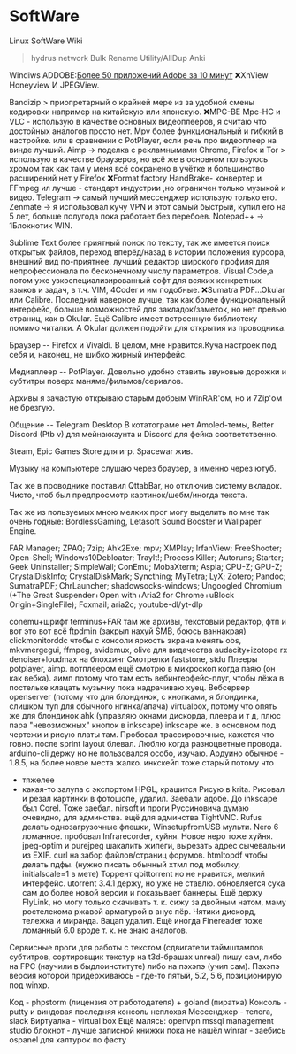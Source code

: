 # SoftWare
Linux SoftWare Wiki []()[]()

>hydrus network
>Bulk Rename Utility/AllDup
>Anki

Windiws
ADDOBE:[Более 50 приложений Adobe за 10 минут](https://youtu.be/7W0ISI3yqwo)
❌XnView 
Honeyview И JPEGView.

Bandizip > приопретарный о крайней мере из за удобной смены кодировки например на китайскую или японскую.
❌MPC-BE
Mpc-HC и VLC - использую в качестве основных видеоплееров, я считаю что достойных аналогов просто нет. 
Mpv более функциональный и гибкий в настройке. или в сравнении с PotPlayer, если речь про видеоплеер на винде лучший.
Aimp -> поделка с рекламнымами 
Chrome, Firefox и Tor > использую в качестве браузеров, но всё же в основном пользуюсь хромом так как там у меня всё сохранено в учётке и большинство расширений нет у Firefox
❌Format factory 
HandBrake- конвертер и FFmpeg ил лучше - стандарт индустрии ,но ограничен только музыкой и видео.
Telegram -> самый лучший мессенджер использую только его.
Zenmate -> я использовал кучу VPN и этот самый быстрый, купил его на 5 лет, больше полугода пока работает без перебоев.
Notepad++ -> 1Блокнотик WIN.

Sublime Text более приятный поиск по тексту, так же имеется поиск открытых файлов, переход вперёд/назад в истории положения курсора, внешний вид по-приятнее.
лучший редактор широкого профиля для непрофессионала по бесконечному числу параметров.
Visual Code,а потом уже узкоспециализированный софт для всяких конкретных языков и задач, в т.ч. VIM, 4Coder и им подобные.
❌Sumatra PDF...Okular или Calibre. Последний наверное лучше, так как более функциональный интерфейс, больше возможностей для закладок/заметок, но нет превью страниц, как в Okular. Ещё Calibre имеет встроенную библиотеку помимо читалки. А Okular должен подойти для открытия из проводника.



Браузер -- Firefox и Vivaldi. В целом, мне нравится.Куча настроек под себя и, наконец, не шибко жирный интерфейс.

Медиаплеер -- PotPlayer. Довольно удобно ставить звуковые дорожки и субтитры поверх маняме/фильмов/сериалов.

Архивы я зачастую открываю старым добрым WinRAR'ом, но и 7Zip'ом не брезгую.

Общение -- Telegram Desktop В котатограме нет Amoled-темы, Better Discord (Ptb v) для мейнаккаунта и Discord для фейка соответственно.

Steam, Epic Games Store для игр. Spacewar жив.

Музыку на компьютере слушаю через браузер, а именно через ютуб.

Так же в проводнике поставил QttabBar, но отключив систему вкладок. Чисто, чтоб был предпросмотр картинок/шебм/иногда текста.

Так же из пользуемых мною мелких прог могу выделить по мне так очень годные: BordlessGaming, Letasoft Sound Booster и Wallpaper Engine.


FAR Manager;
ZPAQ;
7zip;
Ahk2Exe;
mpv;
XMPlay;
IrfanView;
FreeShooter;
Open-Shell;
Windows10Debloater;
TrayIt!;
Process Killer;
Autoruns;
Starter;
Geek Uninstaller;
SimpleWall;
ConEmu;
MobaXterm;
Aspia;
CPU-Z;
GPU-Z;
CrystalDiskInfo;
CrystalDiskMark;
Syncthing;
MyTetra;
LyX;
Zotero;
Pandoc;
SumatraPDF;
ChrLauncher;
shadowsocks-windows;
Ungoogled Chromium (+The Great Suspender+Open with+Aria2 for Chrome+uBlock Origin+SingleFile);
Foxmail;
aria2c;
youtube-dl/yt-dlp












 

conemu+шрифт terminus+FAR
там же архивы, текстовый редактор, фтп и вот это вот всё
ftpdmin (закрыл нахуй SMB, боюсь ваннакрая)
clickmonitorddc чтобы с консоли яркость экрана менять
obs, mkvmergegui, ffmpeg, avidemux, olive для видачества
audacity+izotope rx denoiser+loudmax на блоххинг
Смотрелки faststone, stdu
Плееры potplayer, aimp. потплеером ещё смотрю в микроскоп когда паяю (он как вебка). аимп потому что там есть вебинтерфейс-плуг, чтобы лёжа в постельке клацать музычку пока надрачиваю хуец.
Вебсервер openserver (потому что для блондинок, с кнопками, я блондинка, слишком туп для обычного нгинха/апача)
virtualbox, потому что опять же для блондинок
ahk (управляю окнами дискорда, плеера и т д, плюс пара "невозможных" кнопок в inkscape)
inkscape же. в основном под чертежи и рисую платы там. Пробовал трассировочные, кажется что говно. после sprint layout блевал. Люблю когда разноцветные провода.
arduino-cli держу но не пользовался особо, изучаю. Ардуино обычное - 1.8.5, на более новое места жалко. инкскейп тоже старый потому что
- тяжелее
- какая-то залупа с экспортом HPGL, крашится
Рисую в krita. Рисовал и резал картинки в фотошопе, удалил. Заебали адобе.
До inkscape был Corel. Тоже заебал.
nirsoft и проги Руссиновича думаю очевидно, для админства.
ещё для админства TightVNC.
Rufus делать однозагрузочные флешки, WinsetupfromUSB мульти.
Nero 6 ломанное. пробовал Infrarecorder, хуйня. Новое неро тоже хуйня.
jpeg-optim и purejpeg шакалить жипеги, вырезать адрес сычевальни из EXIF.
curl на забор файлов/страниц форумов.
htmltopdf чтобы делать пдфы. (нужно писать обычный хтмл под мобилку, initialscale=1 в мете)
Торрент qbittorrent но не нравится, мелкий интерфейс. utorrent 3.4.1 держу, но уже не ставлю. обновляется сука сам до более новой версии и показывает баннеры. Ещё держу FlyLink, но могу только скачивать т. к. сижу за двойным натом, маму ростелекома ржавой арматурой в анус пёр.
Чятики дискорд, тележка и миранда. Вацап удалил.
Ещё иногда Finereader тоже ломанный 6.0 вроде т. к. не знаю аналогов.

Сервисные проги для работы с текстом (сдвигатели таймштампов субтитров, сортировщик текстур на t3d-брашах unreal) пишу сам, либо на FPC (научили в быдлоинституте) либо на пэхэпэ (учил сам). Пэхэпэ версия которой придерживаюсь - где-то пятый, 5.2, 5.6, позиционирую под winxp.


Код - phpstorm (лицензия от работодателя) + goland (пиратка)
Консоль - putty и виндовая последняя консоль неплохая
Мессенджер - телега, slack
Виртуалка - virtual box
Ещё малясь:
openvpn
mssql management studio
блокнот - лучше записной книжки пока не нашёл
winrar - заебись
ospanel для халтурок по фасту
